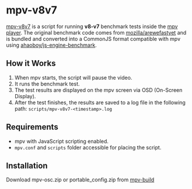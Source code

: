 # mpv-v8v7

[mpv-v8v7](https://github.com/ahaoboy/mpv-v8v7) is a script for running **v8-v7** benchmark tests inside the [mpv player](https://mpv.io/).
The original benchmark code comes from [mozilla/arewefastyet](https://github.com/mozilla/arewefastyet/tree/master/benchmarks/v8-v7) and is bundled and converted into a CommonJS format compatible with mpv using [ahaoboy/js-engine-benchmark](https://github.com/ahaoboy/js-engine-benchmark).

## How it Works
1. When mpv starts, the script will pause the video.
2. It runs the benchmark test.
3. The test results are displayed on the mpv screen via OSD (On-Screen Display).
4. After the test finishes, the results are saved to a log file in the following path: `scripts/mpv-v8v7-<timestamp>.log`

## Requirements
- mpv with JavaScript scripting enabled.
- `mpv.conf` and `scripts` folder accessible for placing the script.

## Installation

Download mpv-osc.zip or portable_config.zip from [mpv-build](https://mpv-easy.github.io/mpv-build/#mpv-build=%22%7B%5C%22state%5C%22%3A%7B%5C%22selectedRowKeys%5C%22%3A%5B%5C%22mpv-v8v7%5C%22%5D%2C%5C%22externalList%5C%22%3A%5B%5D%2C%5C%22ui%5C%22%3A%5C%22osc%5C%22%2C%5C%22platform%5C%22%3A%5C%22mpv-v3%5C%22%7D%7D%22)
